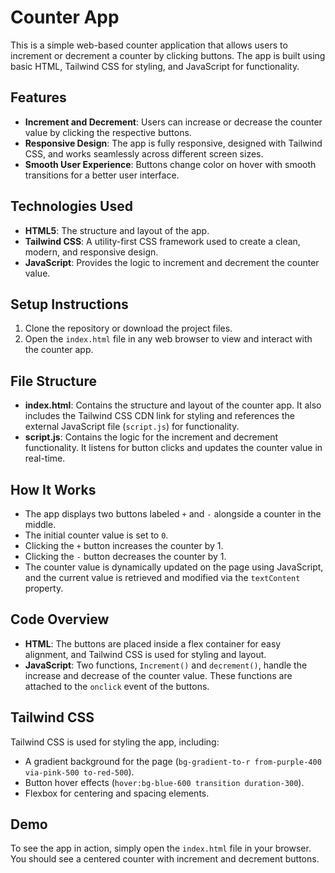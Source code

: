# Counter App

This is a simple web-based counter application that allows users to increment or decrement a counter by clicking buttons. The app is built using basic HTML, Tailwind CSS for styling, and JavaScript for functionality.

## Features

- **Increment and Decrement**: Users can increase or decrease the counter value by clicking the respective buttons.
- **Responsive Design**: The app is fully responsive, designed with Tailwind CSS, and works seamlessly across different screen sizes.
- **Smooth User Experience**: Buttons change color on hover with smooth transitions for a better user interface.

## Technologies Used

- **HTML5**: The structure and layout of the app.
- **Tailwind CSS**: A utility-first CSS framework used to create a clean, modern, and responsive design.
- **JavaScript**: Provides the logic to increment and decrement the counter value.
  
## Setup Instructions

1. Clone the repository or download the project files.
2. Open the `index.html` file in any web browser to view and interact with the counter app.

## File Structure

- **index.html**: Contains the structure and layout of the counter app. It also includes the Tailwind CSS CDN link for styling and references the external JavaScript file (`script.js`) for functionality.
- **script.js**: Contains the logic for the increment and decrement functionality. It listens for button clicks and updates the counter value in real-time.

## How It Works

- The app displays two buttons labeled `+` and `-` alongside a counter in the middle.
- The initial counter value is set to `0`.
- Clicking the `+` button increases the counter by 1.
- Clicking the `-` button decreases the counter by 1.
- The counter value is dynamically updated on the page using JavaScript, and the current value is retrieved and modified via the `textContent` property.

## Code Overview

- **HTML**: The buttons are placed inside a flex container for easy alignment, and Tailwind CSS is used for styling and layout.
- **JavaScript**: Two functions, `Increment()` and `decrement()`, handle the increase and decrease of the counter value. These functions are attached to the `onclick` event of the buttons.

## Tailwind CSS

Tailwind CSS is used for styling the app, including:
- A gradient background for the page (`bg-gradient-to-r from-purple-400 via-pink-500 to-red-500`).
- Button hover effects (`hover:bg-blue-600 transition duration-300`).
- Flexbox for centering and spacing elements.

## Demo

To see the app in action, simply open the `index.html` file in your browser. You should see a centered counter with increment and decrement buttons.
